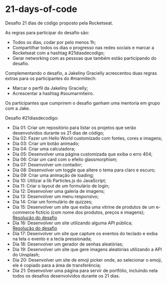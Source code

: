 # 21-days-of-code
Desafio 21 dias de código proposto pela Rocketseat.

As regras para participar do desafio são:
- Todos os dias, codar por pelo menos 1h;
- Compartilhar todos os dias o progresso nas redes sociais e marcar a Rocketseat com a hashtag #21diasdecodigo;
- Gerar networking com as pessoas que também estão participando do desafio.

Complementando o desafio, a Jakeliny Gracielly acrescentou duas regras extras para os participantes do #marmitech:
- Marcar o perfil da Jakeliny Gracielly;
- Acrescentar a hashtag #soumarmiteiro.

Os participantes que cumprirem o desafio ganham uma mentoria em grupo com a Jake.

Desafio #21diasdecodigo:
- Dia 01: Criar um repositório para listar os projetos que serão desenvolvidos durante os 21 dias de código;
- Dia 02: Fazer um Hello World customizado com fontes, cores e imagens;
- Dia 03: Criar um botão animado;
- Dia 04: Criar uma calculadora;
- Dia 05: Desenvolver uma página customizada que exiba o erro 404;
- Dia 06: Criar um card com o efeito glassmorphism;
- Dia 07: Desenvolver um contador;
- Dia 08: Desenvolver um toggle que altere o tema para claro e escuro;
- Dia 09: Criar uma animação de loading;
- Dia 10: Utilizar a lib Particles.js do JavaScript;
- Dia 11: Criar o layout de um formulário de login;
- Dia 12: Desenvolver uma galeria de imagens;
- Dia 13: Desenvolver um menu responsivo;
- Dia 14: Criar um formulário de quizzes;
- Dia 15: Desenvolver um site que exiba uma vitrine de produtos de um e-commerce fictício (com nome dos produtos, preços e imagens); <br>
<a href="https://github.com/madalena-rocha/rocket-shoes">Resolução do desafio</a>
- Dia 16: Desenvolver um site utilizando alguma API pública; <br>
<a href="https://github.com/madalena-rocha/rocketflix">Resolução do desafio</a>
- Dia 17: Desenvolver um site que capture os eventos do teclado e exiba na tela o evento e a tecla pressionada;
- Dia 18: Desenvolver um gerador de senhas aleatórias;
- Dia 19: Desenvolver um site que gere imagens aleatórias utilizando a API do Unsplash;
- Dia 20: Desenvolver um site de emoji picker onde, ao selecionar o emoji, ele é copiado para a área de transferência;
- Dia 21: Desenvolver uma página para servir de portfólio, incluindo nela todos os desafios desenvolvidos durante os 21 dias.
